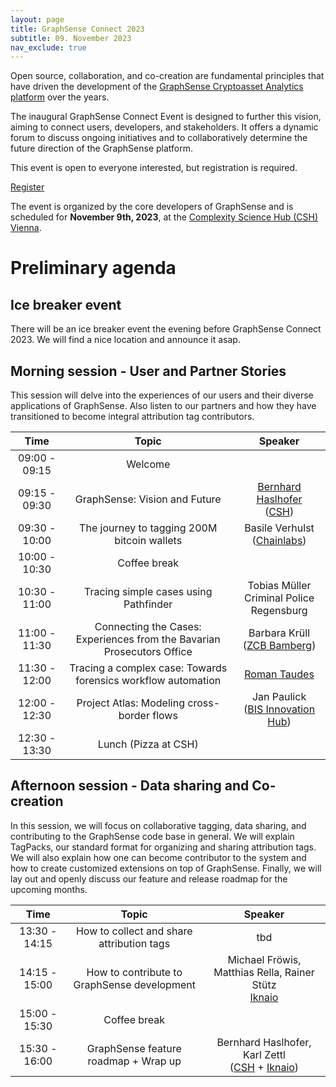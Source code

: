 ```yaml
---
layout: page
title: GraphSense Connect 2023
subtitle: 09. November 2023
nav_exclude: true
---
```


Open source, collaboration, and co-creation are fundamental principles
that have driven the development of the [GraphSense Cryptoasset Analytics
platform](https://github.com/graphsense) over the years.

The inaugural GraphSense Connect Event is designed to further this vision,
aiming to connect users, developers, and stakeholders. It offers a dynamic
forum to discuss ongoing initiatives and to collaboratively determine the
future direction of the GraphSense platform.

This event is open to everyone interested, but
registration is required.

<div class="row justify-content-center my-5">
    <div class="col-6 d-flex justify-content-center">
        <a href="https://forms.gle/cZ3i8Aq6oyYYow4n9" class="btn btn-secondary btn-lg">Register</a>
    </div>
</div>

The event is organized by the core developers of GraphSense and is scheduled
for **November 9th, 2023**, at the [Complexity Science Hub (CSH) Vienna](https://csh.ac.at).

# Preliminary agenda

## Ice breaker event

There will be an ice breaker event the evening before GraphSense Connect 2023. We will find
a nice location and announce it asap.

## Morning session - User and Partner Stories

This session will delve into the experiences of our users and their diverse applications
of GraphSense. Also listen to our partners and how they have transitioned to become integral attribution
tag contributors.


<div class="table-wrapper" markdown="1">

| Time          | Topic                                                                     | Speaker                               |
|:-------------:|:-------------------------------------------------------------------------:|:-------------------------------------:|
| 09:00 - 09:15 | Welcome                                                                   |                                       |
| 09:15 - 09:30 | GraphSense: Vision and Future                                             | [Bernhard Haslhofer](https://bernhardhaslhofer.info/)<br>([CSH](https://www.csh.ac.at/))           |
| 09:30 - 10:00 | The journey to tagging 200M bitcoin wallets                               | Basile Verhulst<br>([Chainlabs](https://chainlabs.ai/))        |
| 10:00 - 10:30 | Coffee break                                                              |                                       |
| 10:30 - 11:00 | Tracing simple cases using Pathfinder                                     | Tobias Müller<br>Criminal Police Regensburg                                  |
| 11:00 - 11:30 | Connecting the Cases: Experiences from the Bavarian Prosecutors Office    | Barbara Krüll<br>([ZCB Bamberg](https://www.justiz.bayern.de/gerichte-und-behoerden/generalstaatsanwaltschaft/bamberg/spezial_1.php))        |
| 11:30 - 12:00 | Tracing a complex case: Towards forensics workflow automation             | [Roman Taudes](https://www.rechtsanwalt-taudes.at/)                                 |
| 12:00 - 12:30 | Project Atlas: Modeling cross-border flows                                | Jan Paulick<br>([BIS Innovation Hub](https://www.bis.org/about/bisih/locations/eurosystem.htm))   |
| 12:30 - 13:30 | Lunch (Pizza at CSH)                                                      |                                       |

</div>


## Afternoon session - Data sharing and Co-creation

In this session, we will focus on collaborative tagging, data sharing, and contributing to the
GraphSense code base in general. We will explain TagPacks, our standard format for organizing and sharing
attribution tags. We will also explain how one can become contributor to the system and how to create
customized extensions on top of GraphSense. Finally, we will lay out and openly discuss our feature
and release roadmap for the upcoming months.


<div class="table-wrapper" markdown="1">

| Time          | Topic                                               | Speaker            |
|:-------------:|:---------------------------------------------------:|:------------------:|
| 13:30 - 14:15 | How to collect and share attribution tags           | tbd				   |
| 14:15 - 15:00 | How to contribute to GraphSense development         | Michael Fröwis, Matthias Rella, Rainer Stütz<br>[Iknaio](https://www.ikna.io/)     |
| 15:00 - 15:30 | Coffee break                                        |                    |
| 15:30 - 16:00 | GraphSense feature roadmap + Wrap up                | Bernhard Haslhofer, Karl Zettl<br>([CSH](https://www.csh.ac.at/) + [Iknaio](https://www.ikna.io/)) |

</div>
